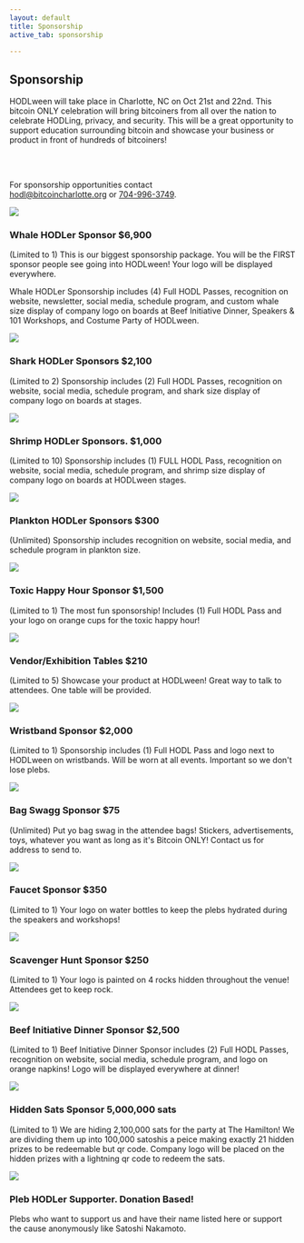 ```yaml
---
layout: default
title: Sponsorship
active_tab: sponsorship

---
```


<div class="highlight-section2">
    <h2>Sponsorship</h2>
    <div class="white-divider-mid"></div>
    <p>HODLween will take place in Charlotte, NC on Oct 21st and 22nd. This bitcoin ONLY celebration will bring bitcoiners from all over the nation to celebrate HODLing, privacy, and security. This will be a great opportunity to support education surrounding bitcoin and showcase your business or product in front of hundreds of bitcoiners!</p>
    <br><br>
    <p>For sponsorship opportunities contact<br><a href="mailto:hodl@bitcoincharlotte.org">hodl@bitcoincharlotte.org</a> or <a href="tel:7049963749">704-996-3749</a>.</p>
</div>


<article class="sponsor">
    <div class="color-image sponsor-icon"><img src="/assets/img/hodlween-icon-whale.png" /></div>
    <a id="hodlween-whale" />
    <h3>Whale HODLer Sponsor <span class="orange">$6,900</span></h3>
    <p>(Limited to 1) This is our biggest sponsorship package. You will be the FIRST sponsor people see going into HODLween! Your logo will be displayed everywhere. </p>
    <p>Whale HODLer Sponsorship includes (4) Full HODL Passes, recognition on website, newsletter, social media, schedule program, and custom whale size display of company logo on boards at Beef Initiative Dinner, Speakers & 101 Workshops, and Costume Party of HODLween.</p>
</article>

<article class="sponsor">
    <div class="color-image sponsor-icon"><img src="/assets/img/hodlween-icon-shark.png" /></div>
    <a id="hodlween-shark" />
    <h3>Shark HODLer Sponsors <span class="orange">$2,100</span></h3>
    <p>(Limited to 2) Sponsorship includes (2) Full HODL Passes, recognition on website, social media, schedule program, and shark size display of company logo on boards at stages. </p>
</article>

<article class="sponsor">
    <div class="color-image sponsor-icon"><img src="/assets/img/hodlween-icon-shrimp.png" /></div>
    <a id="hodlween-shrimp" />
    <h3>Shrimp HODLer Sponsors. <span class="orange">$1,000</span></h3>
    <p>(Limited to 10) Sponsorship includes (1) FULL HODL Pass, recognition on website, social media, schedule program, and shrimp size display of company logo on boards at HODLween stages. </p>
</article>

<article class="sponsor">
    <div class="color-image sponsor-icon"><img src="/assets/img/hodlween-icon-plankton.png" /></div>
    <a id="hodlween-plankton" />
    <h3>Plankton HODLer Sponsors <span class="orange">$300</span></h3>
    <p>(Unlimited) Sponsorship includes recognition on website, social media, and schedule program in plankton size.</p>
</article>

<article class="sponsor">
    <div class="color-image sponsor-icon"><img src="/assets/img/hodlween-icon-toxic.png" /></div>
    <a id="hodlween-toxic" />
    <h3>Toxic Happy Hour Sponsor <span class="orange">$1,500</span></h3>
    <p>(Limited to 1) The most fun sponsorship! Includes (1) Full HODL Pass and your logo on orange cups for the toxic happy hour!</p>
</article>

<article class="sponsor">
    <div class="color-image sponsor-icon"><img src="/assets/img/hodlween-icon-booth.png" /></div>
    <a id="hodlween-vendor" />
    <h3>Vendor/Exhibition Tables <span class="orange">$210</span></h3>
    <p>(Limited to 5) Showcase your product at HODLween! Great way to talk to attendees. One table will be provided. </p>
</article>

<article class="sponsor">
    <div class="color-image sponsor-icon"><img src="/assets/img/hodlween-icon-wristband.png" /></div>
    <a id="hodlween-wristband" />
    <h3>Wristband Sponsor <span class="orange">$2,000</span></h3>
    <p>(Limited to 1) Sponsorship includes (1) Full HODL Pass and logo next to HODLween on wristbands. Will be worn at all events. Important so we don't lose plebs. </p>
</article>

<article class="sponsor">
    <div class="color-image sponsor-icon"><img src="/assets/img/hodlween-icon-bag.png" /></div>
    <a id="hodlween-bag" />
    <h3>Bag Swagg Sponsor <span class="orange">$75</span></h3>
    <p>(Unlimited) Put yo bag swag in the attendee bags! Stickers, advertisements, toys, whatever you want as long as it's Bitcoin ONLY! Contact us for address to send to.</p>
</article>

<article class="sponsor">
    <div class="color-image sponsor-icon"><img src="/assets/img/hodlween-icon-faucet.png" /></div>
    <a id="hodlween-faucet" />
    <h3>Faucet Sponsor <span class="orange">$350</span></h3>
    <p>(Limited to 1) Your logo on water bottles to keep the plebs hydrated during the speakers and workshops!</p>
</article>

<article class="sponsor">
    <div class="color-image sponsor-icon"><img src="/assets/img/hodlween-icon-mag.png" /></div>
    <a id="hodlween-mag" />
    <h3>Scavenger Hunt Sponsor <span class="orange">$250</span></h3>
    <p>(Limited to 1) Your logo is painted on 4 rocks hidden throughout the venue! Attendees get to keep rock.</p>
</article>

<article class="sponsor">
    <div class="color-image sponsor-icon"><img src="/assets/img/hodlween-icon-cow.png" /></div>
    <a id="hodlween-beef" />
    <h3>Beef Initiative Dinner Sponsor <span class="orange">$2,500</span></h3>
    <p>(Limited to 1) Beef Initiative Dinner Sponsor includes (2) Full HODL Passes, recognition on website, social media, schedule program, and logo on orange napkins! Logo will be displayed everywhere at dinner!</p>
</article>

<article class="sponsor">
    <div class="color-image sponsor-icon"><img src="/assets/img/hodlween-icon-magbtc.png" /></div>
    <a id="hodlween-magbtc" />
    <h3>Hidden Sats Sponsor <span class="orange">5,000,000 sats</span></h3>
    <p>(Limited to 1) We are hiding 2,100,000 sats for the party at The Hamilton! We are dividing them up into 100,000 satoshis a peice making exactly 21 hidden prizes to be redeemable but qr code. Company logo will be placed on the hidden prizes with a lightning qr code to redeem the sats.</p>
</article>

<article class="sponsor">
    <div class="color-image sponsor-icon"><img src="/assets/img/hodlween-icon-anon.png" /></div>
    <a id="hodlween-anon" />
    <h3>Pleb HODLer Supporter. <span class="orange">Donation Based!</span></h3>
    <p>Plebs who want to support us and have their name listed here or support the cause anonymously like Satoshi Nakamoto.</p>
</article>

